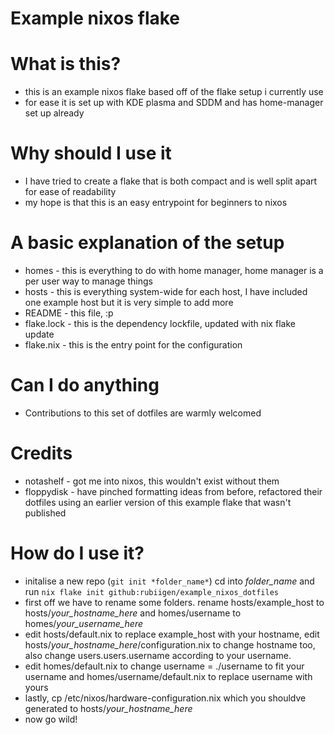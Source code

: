 # Example nixos flake

# What is this?
+ this is an example nixos flake based off of the flake setup i currently use
+ for ease it is set up with KDE plasma and SDDM and has home-manager set up already

# Why should I use it
+ I have tried to create a flake that is both compact and is well split apart for ease of readability
+ my hope is that this is an easy entrypoint for beginners to nixos

# A basic explanation of the setup
+ homes - this is everything to do with home manager, home manager is a per user way to manage things
+ hosts - this is everything system-wide for each host, I have included one example host but it is very simple to add more
+ README - this file, :p
+ flake.lock - this is the dependency lockfile, updated with nix flake update
+ flake.nix - this is the entry point for the configuration

# Can I do anything
+ Contributions to this set of dotfiles are warmly welcomed

# Credits
+ notashelf - got me into nixos, this wouldn't exist without them
+ floppydisk - have pinched formatting ideas from before, refactored their dotfiles using an earlier version of this example flake that wasn't published

# **How** do I use it?
+ initalise a new repo (```git init *folder_name*```) cd into *folder_name* and run ```nix flake init github:rubiigen/example_nixos_dotfiles```
+ first off we have to rename some folders. rename hosts/example_host to hosts/*your_hostname_here* and homes/username to homes/*your_username_here*
+ edit hosts/default.nix to replace example_host with your hostname, edit hosts/*your_hostname_here*/configuration.nix to change hostname too, also change users.users.username according to your username.
+ edit homes/default.nix to change username = ./username to fit your username and homes/username/default.nix to replace username with yours
+ lastly, cp /etc/nixos/hardware-configuration.nix which you shouldve generated to hosts/*your_hostname_here*
+ now go wild! 
